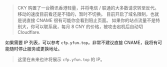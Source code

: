 <!--
<div class="tex-alert">
<p>
由于 Cloudflare 官方的限制，现已不再提供服务，并将 <code>cf.record.yfun.top</code> 更换为官方 CNAME 地址。
</p>
</div>
-->

> CKY 购置了一台腾讯香港轻量，并将电信 / 联通的大多数请求转至反代。移动的速度目前看还是不错的，暂时不切换。
> 目前开启了域名限制，也就是说直接 CNAME 很有可能你会看到阻止页面。
> 如果你的站点流量不是特别大，你可以联系我，每月 8 CNY 的价格，被攻击宕机后自动切 Cloudflare.


如果需要 IP 列表，可以参考 <code>cfp.yfun.top</code>，非常不建议直接 CNAME，我将有可能随时停止服务或更换地址。

> 这里在未来也许将展示 <code>cfp.yfun.top</code> 的 IP。
